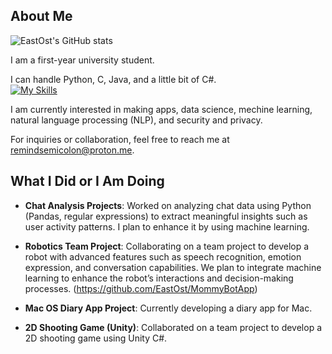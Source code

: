 

## About Me
![EastOst's GitHub stats](https://github-readme-stats.vercel.app/api?username=EastOst&show_icons=true&theme=radical)

I am a first-year university student.

I can handle Python, C, Java, and a little bit of C#.  
[![My Skills](https://skillicons.dev/icons?i=python,c,java,cs)](https://skillicons.dev)

I am currently interested in making apps, data science, mechine learning, natural language processing (NLP), and security and privacy.

For inquiries or collaboration, feel free to reach me at remindsemicolon@proton.me.

## What I Did or I Am Doing

- **Chat Analysis Projects**: Worked on analyzing chat data using Python (Pandas, regular expressions) to extract meaningful insights such as user activity patterns. I plan to enhance it by using machine learning.

- **Robotics Team Project**: Collaborating on a team project to develop a robot with advanced features such as speech recognition, emotion expression, and conversation capabilities. We plan to integrate machine learning to enhance the robot’s interactions and decision-making processes. (<https://github.com/EastOst/MommyBotApp>)



- **Mac OS Diary App Project**: Currently developing a diary app for Mac.
- **2D Shooting Game (Unity)**: Collaborated on a team project to develop a 2D shooting game using Unity C#.
